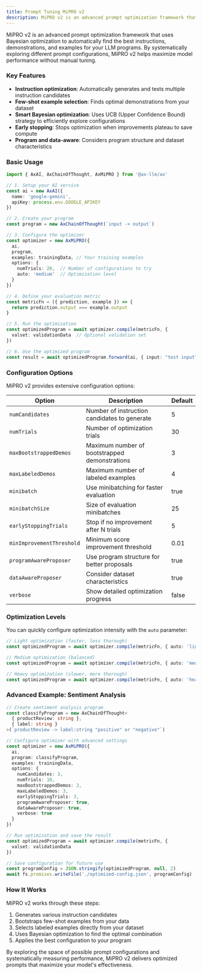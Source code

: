 ```yaml
---
title: Prompt Tuning MiPRO v2
description: MiPRO v2 is an advanced prompt optimization framework that uses Bayesian optimization to automatically find the best instructions, demonstrations, and examples for your LLM programs.
---
```


MiPRO v2 is an advanced prompt optimization framework that uses Bayesian optimization to automatically find the best instructions, demonstrations, and examples for your LLM programs. By systematically exploring different prompt configurations, MiPRO v2 helps maximize model performance without manual tuning.


### Key Features

- **Instruction optimization**: Automatically generates and tests multiple instruction candidates
- **Few-shot example selection**: Finds optimal demonstrations from your dataset
- **Smart Bayesian optimization**: Uses UCB (Upper Confidence Bound) strategy to efficiently explore configurations
- **Early stopping**: Stops optimization when improvements plateau to save compute
- **Program and data-aware**: Considers program structure and dataset characteristics

### Basic Usage

```typescript
import { AxAI, AxChainOfThought, AxMiPRO } from '@ax-llm/ax'

// 1. Setup your AI service
const ai = new AxAI({
  name: 'google-gemini',
  apiKey: process.env.GOOGLE_APIKEY
})

// 2. Create your program
const program = new AxChainOfThought(`input -> output`)

// 3. Configure the optimizer
const optimizer = new AxMiPRO({
  ai,
  program,
  examples: trainingData, // Your training examples
  options: {
    numTrials: 20,  // Number of configurations to try
    auto: 'medium'  // Optimization level
  }
})

// 4. Define your evaluation metric
const metricFn = ({ prediction, example }) => {
  return prediction.output === example.output
}

// 5. Run the optimization
const optimizedProgram = await optimizer.compile(metricFn, {
  valset: validationData  // Optional validation set
})

// 6. Use the optimized program
const result = await optimizedProgram.forward(ai, { input: "test input" })
```

### Configuration Options

MiPRO v2 provides extensive configuration options:

| Option | Description | Default |
|--------|-------------|---------|
| `numCandidates` | Number of instruction candidates to generate | 5 |
| `numTrials` | Number of optimization trials | 30 |
| `maxBootstrappedDemos` | Maximum number of bootstrapped demonstrations | 3 |
| `maxLabeledDemos` | Maximum number of labeled examples | 4 |
| `minibatch` | Use minibatching for faster evaluation | true |
| `minibatchSize` | Size of evaluation minibatches | 25 |
| `earlyStoppingTrials` | Stop if no improvement after N trials | 5 |
| `minImprovementThreshold` | Minimum score improvement threshold | 0.01 |
| `programAwareProposer` | Use program structure for better proposals | true |
| `dataAwareProposer` | Consider dataset characteristics | true |
| `verbose` | Show detailed optimization progress | false |

### Optimization Levels

You can quickly configure optimization intensity with the `auto` parameter:

```typescript
// Light optimization (faster, less thorough)
const optimizedProgram = await optimizer.compile(metricFn, { auto: 'light' })

// Medium optimization (balanced)
const optimizedProgram = await optimizer.compile(metricFn, { auto: 'medium' })

// Heavy optimization (slower, more thorough)
const optimizedProgram = await optimizer.compile(metricFn, { auto: 'heavy' })
```

### Advanced Example: Sentiment Analysis

```typescript
// Create sentiment analysis program
const classifyProgram = new AxChainOfThought<
  { productReview: string },
  { label: string }
>(`productReview -> label:string "positive" or "negative"`)

// Configure optimizer with advanced settings
const optimizer = new AxMiPRO({
  ai,
  program: classifyProgram,
  examples: trainingData,
  options: {
    numCandidates: 3,
    numTrials: 10,
    maxBootstrappedDemos: 2,
    maxLabeledDemos: 3,
    earlyStoppingTrials: 3,
    programAwareProposer: true,
    dataAwareProposer: true,
    verbose: true
  }
})

// Run optimization and save the result
const optimizedProgram = await optimizer.compile(metricFn, {
  valset: validationData
})

// Save configuration for future use
const programConfig = JSON.stringify(optimizedProgram, null, 2)
await fs.promises.writeFile('./optimized-config.json', programConfig)
```

### How It Works

MiPRO v2 works through these steps:
1. Generates various instruction candidates
2. Bootstraps few-shot examples from your data
3. Selects labeled examples directly from your dataset
4. Uses Bayesian optimization to find the optimal combination
5. Applies the best configuration to your program

By exploring the space of possible prompt configurations and systematically measuring performance, MiPRO v2 delivers optimized prompts that maximize your model's effectiveness.